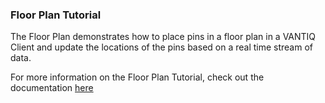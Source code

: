 ### Floor Plan Tutorial
The Floor Plan demonstrates how to place pins in a floor plan in a VANTIQ Client and update the locations of the pins based
on a real time stream of data.

For more information on the Floor Plan Tutorial, check out the documentation [here](/docs/system/tutorials/imagemaptutorial/index.html)

